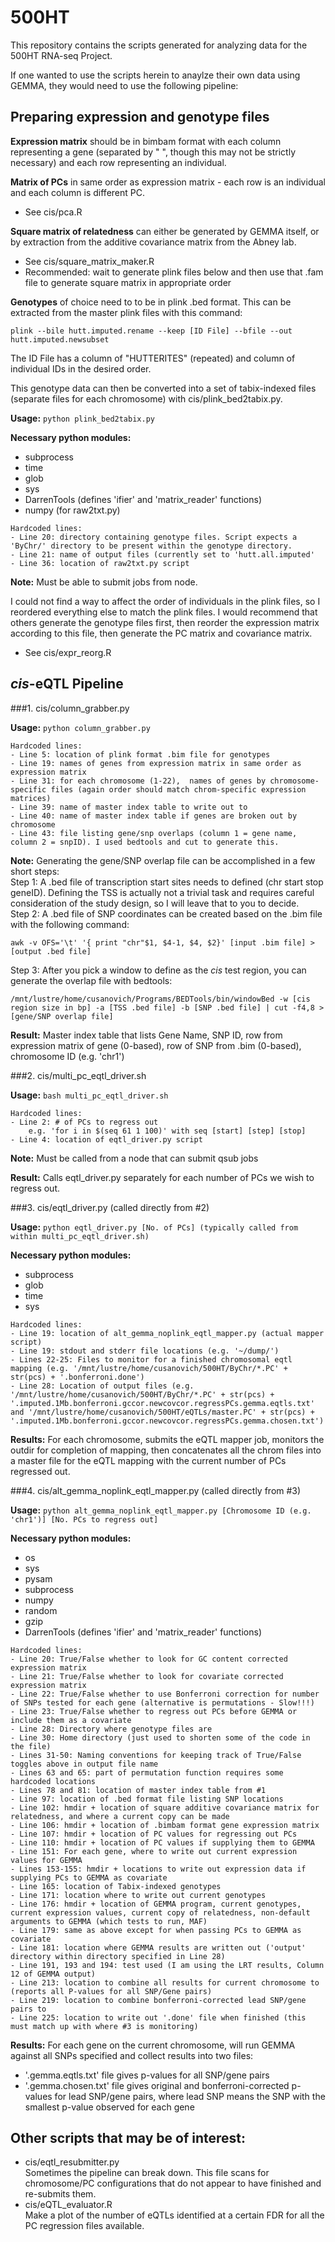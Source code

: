 500HT
=====

This repository contains the scripts generated for analyzing data for the 500HT RNA-seq Project.

If one wanted to use the scripts herein to anaylze their own data using GEMMA, they would need to use the following pipeline:

Preparing expression and genotype files
---------------------------------------
**Expression matrix** should be in bimbam format with each column representing a gene (separated by " ", though this may not be strictly necessary) and each row representing an individual.

**Matrix of PCs** in same order as expression matrix - each row is an individual and each column is different PC.  
   - See cis/pca.R

**Square matrix of relatedness** can either be generated by GEMMA itself, or by extraction from the additive covariance matrix from the Abney lab.  
   - See cis/square_matrix_maker.R  
   - Recommended: wait to generate plink files below and then use that .fam file to generate square matrix in appropriate order

**Genotypes** of choice need to to be in plink .bed format. This can be extracted from the master plink files with this command:

```shell
plink --bile hutt.imputed.rename --keep [ID File] --bfile --out hutt.imputed.newsubset
```
The ID File has a column of "HUTTERITES" (repeated) and column of individual IDs in the desired order.

This genotype data can then be converted into a set of tabix-indexed files (separate files for each chromosome) with cis/plink_bed2tabix.py.

**Usage:** `python plink_bed2tabix.py`

**Necessary python modules:**
   - subprocess
   - time
   - glob
   - sys
   - DarrenTools (defines 'ifier' and 'matrix_reader' functions)
   - numpy (for raw2txt.py)

    Hardcoded lines:
    - Line 20: directory containing genotype files. Script expects a 'ByChr/' directory to be present within the genotype directory.
    - Line 21: name of output files (currently set to 'hutt.all.imputed'
    - Line 36: location of raw2txt.py script

**Note:**
Must be able to submit jobs from node.

I could not find a way to affect the order of individuals in the plink files, so I reordered everything else to match the plink files. I would recommend that others generate the genotype files first, then reorder the expression matrix according to this file, then generate the PC matrix and covariance matrix.  
   - See cis/expr_reorg.R

_cis_-eQTL Pipeline
-------------
###1. cis/column_grabber.py

**Usage:** `python column_grabber.py`

    Hardcoded lines:
    - Line 5: location of plink format .bim file for genotypes
    - Line 19: names of genes from expression matrix in same order as expression matrix
    - Line 31: for each chromosome (1-22),  names of genes by chromosome-specific files (again order should match chrom-specific expression matrices)
    - Line 39: name of master index table to write out to
    - Line 40: name of master index table if genes are broken out by chromosome
    - Line 43: file listing gene/snp overlaps (column 1 = gene name, column 2 = snpID). I used bedtools and cut to generate this.

**Note:**
Generating the gene/SNP overlap file can be accomplished in a few short steps:  
Step 1: A .bed file of transcription start sites needs to defined (chr start stop geneID). Defining the TSS is actually not a trivial task and requires careful consideration of the study design, so I will leave that to you to decide.  
Step 2: A .bed file of SNP coordinates can be created based on the .bim file with the following command:  
```shell
awk -v OFS='\t' '{ print "chr"$1, $4-1, $4, $2}' [input .bim file] > [output .bed file]
```
Step 3: After you pick a window to define as the _cis_ test region, you can generate the overlap file with bedtools:  
```shell
/mnt/lustre/home/cusanovich/Programs/BEDTools/bin/windowBed -w [cis region size in bp] -a [TSS .bed file] -b [SNP .bed file] | cut -f4,8 > [gene/SNP overlap file]
```

**Result:**
Master index table that lists Gene Name, SNP ID, row from expression matrix of gene (0-based), row of SNP from .bim (0-based), chromosome ID (e.g. 'chr1')

###2. cis/multi_pc_eqtl_driver.sh

**Usage:** `bash multi_pc_eqtl_driver.sh`

    Hardcoded lines:
    - Line 2: # of PCs to regress out
        e.g. 'for i in $(seq 61 1 100)' with seq [start] [step] [stop]
    - Line 4: location of eqtl_driver.py script

**Note:**
Must be called from a node that can submit qsub jobs

**Result:**
Calls eqtl_driver.py separately for each number of PCs we wish to regress out.

###3. cis/eqtl_driver.py (called directly from #2)

**Usage:** `python eqtl_driver.py [No. of PCs] (typically called from within multi_pc_eqtl_driver.sh)`

**Necessary python modules:**
   - subprocess
   - glob
   - time
   - sys

    Hardcoded lines:
    - Line 19: location of alt_gemma_noplink_eqtl_mapper.py (actual mapper script)
    - Line 19: stdout and stderr file locations (e.g. '~/dump/')
    - Lines 22-25: Files to monitor for a finished chromosomal eqtl mapping (e.g. '/mnt/lustre/home/cusanovich/500HT/ByChr/*.PC' + str(pcs) + '.bonferroni.done')
    - Line 28: Location of output files (e.g. '/mnt/lustre/home/cusanovich/500HT/ByChr/*.PC' + str(pcs) + '.imputed.1Mb.bonferroni.gccor.newcovcor.regressPCs.gemma.eqtls.txt' and '/mnt/lustre/home/cusanovich/500HT/eQTLs/master.PC' + str(pcs) + '.imputed.1Mb.bonferroni.gccor.newcovcor.regressPCs.gemma.chosen.txt')

**Results:**
For each chromosome, submits the eQTL mapper job, monitors the outdir for completion of mapping, then concatenates all the chrom files into a master file for the eQTL mapping with the current number of PCs regressed out.

###4. cis/alt_gemma_noplink_eqtl_mapper.py (called directly from #3)

**Usage:** `python alt_gemma_noplink_eqtl_mapper.py [Chromosome ID (e.g. 'chr1')] [No. PCs to regress out]`

**Necessary python modules:**
   - os
   - sys
   - pysam
   - subprocess
   - numpy
   - random
   - gzip
   - DarrenTools (defines 'ifier' and 'matrix_reader' functions)

    Hardcoded lines:
    - Line 20: True/False whether to look for GC content corrected expression matrix
    - Line 21: True/False whether to look for covariate corrected expression matrix
    - Line 22: True/False whether to use Bonferroni correction for number of SNPs tested for each gene (alternative is permutations - Slow!!!)
    - Line 23: True/False whether to regress out PCs before GEMMA or include them as a covariate
    - Line 28: Directory where genotype files are
    - Line 30: Home directory (just used to shorten some of the code in the file)
    - Lines 31-50: Naming conventions for keeping track of True/False toggles above in output file name
    - Lines 63 and 65: part of permutation function requires some hardcoded locations
    - Lines 78 and 81: location of master index table from #1
    - Line 97: location of .bed format file listing SNP locations
    - Line 102: hmdir + location of square additive covariance matrix for relatedness, and where a current copy can be made
    - Line 106: hmdir + location of .bimbam format gene expression matrix
    - Line 107: hmdir + location of PC values for regressing out PCs
    - Line 110: hmdir + location of PC values if supplying them to GEMMA
    - Line 151: For each gene, where to write out current expression values for GEMMA
    - Lines 153-155: hmdir + locations to write out expression data if supplying PCs to GEMMA as covariate
    - Line 165: location of Tabix-indexed genotypes
    - Line 171: location where to write out current genotypes
    - Line 176: hmdir + location of GEMMA program, current genotypes, current expression values, current copy of relatedness, non-default arguments to GEMMA (which tests to run, MAF)
    - Line 179: same as above except for when passing PCs to GEMMA as covariate
    - Line 181: location where GEMMA results are written out ('output' directory within directory specified in Line 28)
    - Line 191, 193 and 194: test used (I am using the LRT results, Column 12 of GEMMA output)
    - Line 213: location to combine all results for current chromosome to (reports all P-values for all SNP/Gene pairs)
    - Line 219: location to combine bonferroni-corrected lead SNP/gene pairs to
    - Line 225: location to write out '.done' file when finished (this must match up with where #3 is monitoring)

**Results:**
For each gene on the current chromosome, will run GEMMA against all SNPs specified and collect results into two files:
   - '.gemma.eqtls.txt' file gives p-values for all SNP/gene pairs
   - '.gemma.chosen.txt' file gives original and bonferroni-corrected p-values for lead SNP/gene pairs, where lead SNP means the SNP with the smallest p-value observed for each gene


Other scripts that may be of interest:
--------------------------------------
- cis/eqtl_resubmitter.py  
	Sometimes the pipeline can break down. This file scans for chromosome/PC configurations that do not appear to have finished and re-submits them.
- cis/eQTL_evaluator.R  
	Make a plot of the number of eQTLs identified at a certain FDR for all the PC regression files available.
